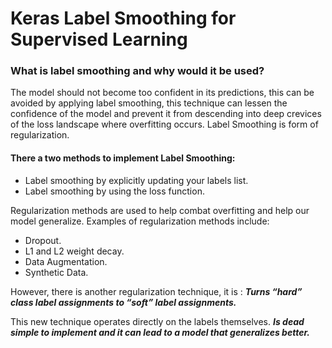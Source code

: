 # Keras Label Smoothing for Supervised Learning

### What is label smoothing and why would it be used?

The model should not become too confident in its predictions, this can be avoided by applying label smoothing, 
this technique can lessen the confidence of the model and prevent it from descending into deep crevices of the loss landscape where 
overfitting occurs. Label Smoothing is form of regularization.

#### There a two methods to implement Label Smoothing:

* Label smoothing by explicitly updating your labels list.
* Label smoothing by using the loss function.

Regularization methods are used to help combat overfitting and help our model generalize. Examples of regularization methods include:

* Dropout.
* L1 and L2 weight decay.
* Data Augmentation.
* Synthetic Data.

However, there is another regularization technique, it is : 
***Turns “hard” class label assignments to “soft” label assignments.*** 

This  new technique operates directly on the labels themselves. 
***Is dead simple to implement and it can lead to a model that generalizes better.***
